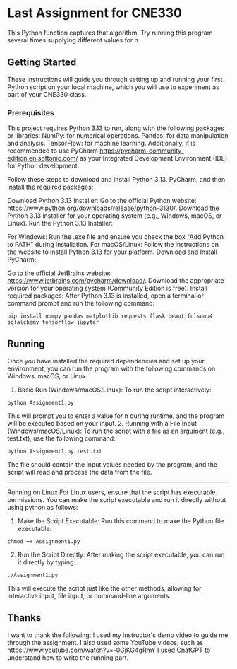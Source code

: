 # Last Assignment for CNE330 

This Python function captures that algorithm. Try running this program several times supplying different values for n.

## Getting Started

These instructions will guide you through setting up and running your first Python script on your local machine, which you will use to experiment as part of your CNE330 class.

### Prerequisites

This project requires Python 3.13 to run, along with the following packages or libraries:
NumPy: for numerical operations.
Pandas: for data manipulation and analysis.
TensorFlow: for machine learning.
Additionally, it is recommended to use PyCharm https://pycharm-community-edition.en.softonic.com/ as your Integrated Development Environment (IDE) for Python development.

Follow these steps to download and install Python 3.13, PyCharm, and then install the required packages:

Download Python 3.13 Installer:
Go to the official Python website: https://www.python.org/downloads/release/python-3130/.
Download the Python 3.13 installer for your operating system (e.g., Windows, macOS, or Linux).
Run the Python 3.13 Installer:

For Windows: Run the .exe file and ensure you check the box "Add Python to PATH" during installation.
For macOS/Linux: Follow the instructions on the website to install Python 3.13 for your platform.
Download and Install PyCharm:

Go to the official JetBrains website: https://www.jetbrains.com/pycharm/download/.
Download the appropriate version for your operating system (Community Edition is free).
Install required packages: After Python 3.13 is installed, open a terminal or command prompt and run the following command:

```
pip install numpy pandas matplotlib requests flask beautifulsoup4 sqlalchemy tensorflow jupyter

```

## Running
Once you have installed the required dependencies and set up your environment, you can run the program with the following commands on Windows, macOS, or Linux.
1.	Basic Run (Windows/macOS/Linux): To run the script interactively:
```
python Assignment1.py
```
This will prompt you to enter a value for n during runtime, and the program will be executed based on your input.
2.	Running with a File Input (Windows/macOS/Linux): To run the script with a file as an argument (e.g., test.txt), use the following command:
```
python Assignment1.py test.txt
```
The file should contain the input values needed by the program, and the script will read and process the data from the file.
________________________________________
Running on Linux
For Linux users, ensure that the script has executable permissions. You can make the script executable and run it directly without using python as follows:
1.	Make the Script Executable:
Run this command to make the Python file executable:
```
chmod +x Assignment1.py
```
2.	Run the Script Directly:
After making the script executable, you can run it directly by typing:
```
./Assignment1.py
```
This will execute the script just like the other methods, allowing for interactive input, file input, or command-line arguments.


## Thanks
I want to thank the following:
I used my instructor's demo video to guide me through the assignment. 
I also used some YouTube videos, such as https://www.youtube.com/watch?v=-0GjKG4gRmY
I used ChatGPT to understand how to write the running part.

